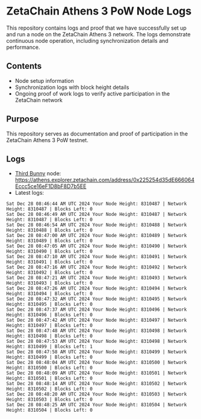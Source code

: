 # ZetaChain Athens 3 PoW Node Logs
This repository contains logs and proof that we have successfully set up and run a node on the ZetaChain Athens 3 network. The logs demonstrate continuous node operation, including synchronization details and performance.

## Contents
- Node setup information
- Synchronization logs with block height details
- Ongoing proof of work logs to verify active participation in the ZetaChain network

## Purpose
This repository serves as documentation and proof of participation in the ZetaChain Athens 3 PoW testnet.

## Logs

- [Third Bunny](https://thirdbunny.xyz/) node: https://athens.explorer.zetachain.com/address/0x225254d35dE666064Eccc5ce16eF1D8bF8D7b5EE
- Latest logs:
```
Sat Dec 28 08:46:44 AM UTC 2024 Your Node Height: 8310487 | Network Height: 8310487 | Blocks Left: 0
Sat Dec 28 08:46:49 AM UTC 2024 Your Node Height: 8310487 | Network Height: 8310487 | Blocks Left: 0
Sat Dec 28 08:46:54 AM UTC 2024 Your Node Height: 8310488 | Network Height: 8310488 | Blocks Left: 0
Sat Dec 28 08:47:00 AM UTC 2024 Your Node Height: 8310489 | Network Height: 8310489 | Blocks Left: 0
Sat Dec 28 08:47:05 AM UTC 2024 Your Node Height: 8310490 | Network Height: 8310490 | Blocks Left: 0
Sat Dec 28 08:47:10 AM UTC 2024 Your Node Height: 8310491 | Network Height: 8310491 | Blocks Left: 0
Sat Dec 28 08:47:16 AM UTC 2024 Your Node Height: 8310492 | Network Height: 8310492 | Blocks Left: 0
Sat Dec 28 08:47:21 AM UTC 2024 Your Node Height: 8310493 | Network Height: 8310493 | Blocks Left: 0
Sat Dec 28 08:47:26 AM UTC 2024 Your Node Height: 8310494 | Network Height: 8310494 | Blocks Left: 0
Sat Dec 28 08:47:32 AM UTC 2024 Your Node Height: 8310495 | Network Height: 8310495 | Blocks Left: 0
Sat Dec 28 08:47:37 AM UTC 2024 Your Node Height: 8310496 | Network Height: 8310496 | Blocks Left: 0
Sat Dec 28 08:47:42 AM UTC 2024 Your Node Height: 8310497 | Network Height: 8310497 | Blocks Left: 0
Sat Dec 28 08:47:48 AM UTC 2024 Your Node Height: 8310498 | Network Height: 8310498 | Blocks Left: 0
Sat Dec 28 08:47:53 AM UTC 2024 Your Node Height: 8310498 | Network Height: 8310499 | Blocks Left: 1
Sat Dec 28 08:47:58 AM UTC 2024 Your Node Height: 8310499 | Network Height: 8310499 | Blocks Left: 0
Sat Dec 28 08:48:04 AM UTC 2024 Your Node Height: 8310500 | Network Height: 8310500 | Blocks Left: 0
Sat Dec 28 08:48:09 AM UTC 2024 Your Node Height: 8310501 | Network Height: 8310501 | Blocks Left: 0
Sat Dec 28 08:48:14 AM UTC 2024 Your Node Height: 8310502 | Network Height: 8310502 | Blocks Left: 0
Sat Dec 28 08:48:20 AM UTC 2024 Your Node Height: 8310503 | Network Height: 8310503 | Blocks Left: 0
Sat Dec 28 08:48:25 AM UTC 2024 Your Node Height: 8310504 | Network Height: 8310504 | Blocks Left: 0
```
